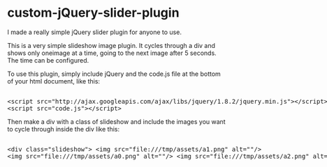 custom-jQuery-slider-plugin
===========================

I made a really simple jQuery slider plugin for anyone to use.


This is a very simple slideshow image plugin. It cycles through a div and shows only oneimage at a time, going to the next image after 5 seconds. The time can be configured.

To use this plugin, simply include jQuery and the code.js file at the bottom of your html document, like this:
    <xmp>
      <script src="http://ajax.googleapis.com/ajax/libs/jquery/1.8.2/jquery.min.js"></script>
      <script src="code.js"></script>
    </xmp>

Then make a div with a class of slideshow and include the images you want to cycle through inside the div like this:
    <xmp>
      <div class="slideshow">
        <img src="cat1.jpg" alt=""/>
        <img src="cat2.jpg" alt=""/>
        <img src="cat3.jpg" alt=""/>
      </div>
    </xmp>
